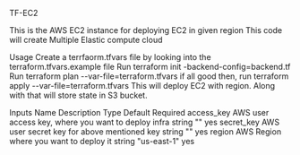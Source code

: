 TF-EC2


This is the AWS EC2 instance for deploying EC2 in given region
This code will create Multiple Elastic compute cloud 

Usage
Create a terrfaorm.tfvars file by looking into the terraform.tfvars.example file
Run terraform init -backend-config=backend.tf
Run terraform plan --var-file=terraform.tfvars
if all good then, run terraform apply --var-file=terraform.tfvars
This will deploy EC2 with region. Along with that will store state in S3 bucket.

Inputs
Name	Description	Type	Default	Required
access_key	AWS user access key, where you want to deploy infra	string	""	yes
secret_key	AWS user secret key for above mentioned key	string	""	yes
region	AWS Region where you want to deploy it	string	"us-east-1"	yes

